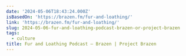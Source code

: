 ```yaml
---
date: '2024-05-06T18:43:24.000Z'
isBasedOn: 'https://brazen.fm/fur-and-loathing/'
link: 'https://brazen.fm/fur-and-loathing/'
slug: 2024-05-06-fur-and-loathing-podcast-brazen-or-project-brazen
tags:
  - culture
title: Fur and Loathing Podcast — Brazen | Project Brazen
---
```


